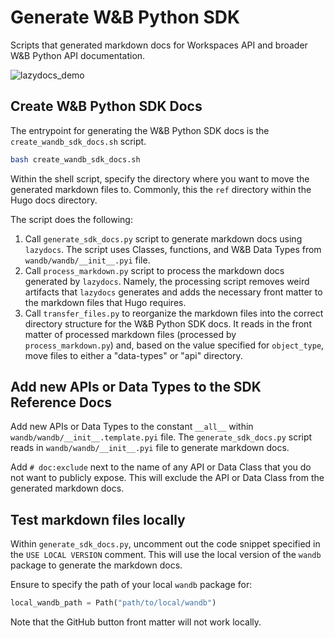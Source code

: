 # Generate W&B Python SDK

Scripts that generated markdown docs for Workspaces API and broader W&B Python API documentation.

![lazydocs_demo](https://github.com/user-attachments/assets/33e160f9-bd8d-475a-8a9b-82ee10027805)


## Create W&B Python SDK Docs

The entrypoint for generating the W&B Python SDK docs is the `create_wandb_sdk_docs.sh` script. 

```bash
bash create_wandb_sdk_docs.sh
```

Within the shell script, specify the directory where you want to move the generated markdown files to. Commonly, this the `ref` directory within the Hugo docs directory. 

The script does the following:

1. Call `generate_sdk_docs.py` script to generate markdown docs using `lazydocs`. The script uses Classes, functions, and W&B Data Types from `wandb/wandb/__init__.pyi` file.
2. Call `process_markdown.py` script to process the markdown docs generated by `lazydocs`. Namely, the processing script removes weird artifacts that `lazydocs` generates and adds the necessary front matter to the markdown files that Hugo requires.
3. Call `transfer_files.py` to reorganize the markdown files into the correct directory structure for the W&B Python SDK docs. It reads in the front matter of processed markdown files (processed by `process_markdown.py`) and, based on the value specified for `object_type`, move files to either a "data-types" or "api" directory.


## Add new APIs or Data Types to the SDK Reference Docs

Add new APIs or Data Types to the constant `__all__` within `wandb/wandb/__init__.template.pyi` file. The `generate_sdk_docs.py` script reads in `wandb/wandb/__init__.pyi` file to generate markdown docs.

Add `# doc:exclude` next to the name of any API or Data Class that you do not want to publicly expose. This will exclude the API or Data Class from the generated markdown docs.
 

## Test markdown files locally

Within `generate_sdk_docs.py`, uncomment out the code snippet specified in the `USE LOCAL VERSION` comment. This will use the local version of the `wandb` package to generate the markdown docs. 

Ensure to specify the path of your local `wandb` package for:

```python title="generate_sdk_docs.py"
local_wandb_path = Path("path/to/local/wandb")
```

Note that the GitHub button front matter will not work locally.
